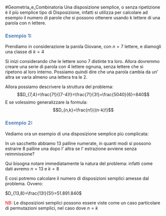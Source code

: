 #Geometria_e_Combinatoria 
Una disposizione semplice, o senza ripetizione è il più semplice tipo di Disposizione, infatti si utilizza per calcolare ad esempio il numero di parole che si possono ottenere usando k lettere di una parola con n lettere.

### <font color="#4f81bd">Esempio 1</font>:

Prendiamo in considerazione la parola Giovane, con $n=7$ lettere, e diamogli una classe di $k=4$

Si inizi considerando che le lettere sono 7 distinte tra loro.
Allora dovremmo creare una serie di parola con 4 lettere ognuna, senza lettere che si ripetono al loro interno.
Possiamo quindi dire che una parola cambia da un’ altra se varia almeno una lettera tra le 2.

Allora possiamo descrivere la struttura del problema:
$$D_{7,4}=\frac{7!}{(7-4)!}=\frac{7!}{3!}=\frac{5040}{6}=840$$
E se volessimo generalizzare la formula:
$$D_{n,k}=\frac{n!}{(n-k)!}$$


### <font color="#4f81bd">Esempio 2</font>:

Vediamo ora un esempio di una disposizione semplice più complicata:

In un sacchetto abbiamo 13 palline numerate, in quanti modi si possono estrarre 8 palline una dopo l’ altra se l’ estrazione avviene senza reimmissione?

Qui bisogna notare immediatamente la natura del problema: infatti come dati avremo $n=13$ e $k=8$

E cosi potremo calcolare il numero di disposizioni semplici amesse dal problema.
Ovvero:

$D_{13,8}=\frac{13!}{5!}=51.891.840$


<font color="#ff0000">NB</font>: Le disposizioni semplici possono essere viste come un caso particolare di permutazioni semplici, nel caso dove $n=k$
